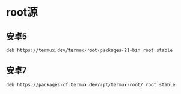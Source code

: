 # root源

## 安卓5
```bash
deb https://termux.dev/termux-root-packages-21-bin root stable
```

## 安卓7
```bash
deb https://packages-cf.termux.dev/apt/termux-root/ root stable
```